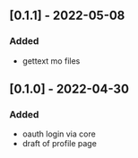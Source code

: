 ## [0.1.1] - 2022-05-08
### Added
- gettext mo files

## [0.1.0] - 2022-04-30
### Added
- oauth login via core
- draft of profile page
